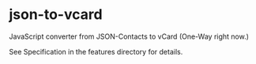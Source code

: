 json-to-vcard
=============

JavaScript converter from JSON-Contacts to vCard (One-Way right now.)


See Specification in the features directory for details.
